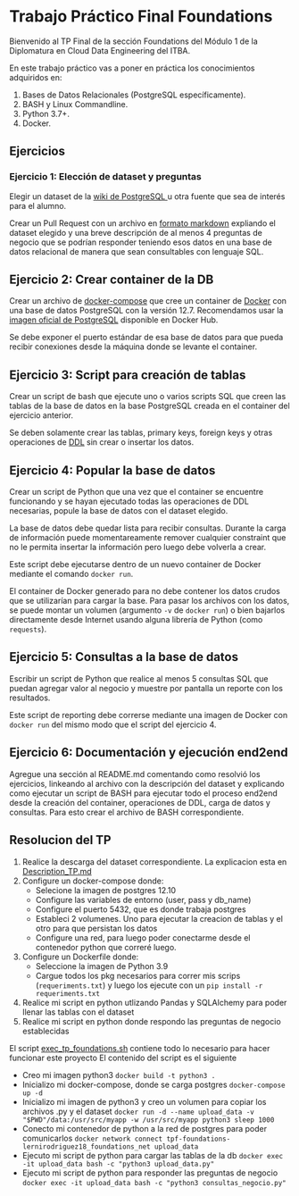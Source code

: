 # Trabajo Práctico Final Foundations

Bienvenido al TP Final de la sección Foundations del Módulo 1 de la Diplomatura en Cloud Data Engineering del ITBA.

En este trabajo práctico vas a poner en práctica los conocimientos adquiridos en: 

1. Bases de Datos Relacionales (PostgreSQL específicamente).
2. BASH y Linux Commandline.
3. Python 3.7+.
4. Docker.

## Ejercicios

### Ejercicio 1: Elección de dataset y preguntas

Elegir un dataset de la [wiki de PostgreSQL ](https://wiki.postgresql.org/wiki/Sample_Databases) u otra fuente que sea de interés para el alumno.

Crear un Pull Request con un archivo en [formato markdown](https://guides.github.com/features/mastering-markdown/) expliando el dataset elegido y  una breve descripción de al menos 4 preguntas de negocio que se podrían responder teniendo esos datos en una base de datos relacional de manera que sean consultables con lenguaje SQL.


## Ejercicio 2: Crear container de la DB

Crear un archivo de [docker-compose](https://docs.docker.com/compose/gettingstarted/) que cree un container de [Docker](https://docs.docker.com/get-started/) con una base de datos PostgreSQL con la versión 12.7.
Recomendamos usar la [imagen oficial de PostgreSQL](https://hub.docker.com/_/postgres) disponible en Docker Hub.
 
Se debe exponer el puerto estándar de esa base de datos para que pueda recibir conexiones desde la máquina donde se levante el container.


## Ejercicio 3: Script para creación de tablas

Crear un script de bash que ejecute uno o varios scripts SQL que creen las tablas de la base de datos en la base PostgreSQL creada en el container del ejercicio anterior.

Se deben solamente crear las tablas, primary keys, foreign keys y otras operaciones de [DDL](https://en.wikipedia.org/wiki/Data_definition_language) sin crear o insertar los datos. 


## Ejercicio 4: Popular la base de datos

Crear un script de Python que una vez que el container se encuentre funcionando y se hayan ejecutado todas las operaciones de DDL necesarias, popule la base de datos con el dataset elegido.

La base de datos debe quedar lista para recibir consultas. Durante la carga de información puede momentareamente remover cualquier constraint que no le permita insertar la información pero luego debe volverla a crear.

Este script debe ejecutarse dentro de un nuevo container de Docker mediante el comando `docker run`.

El container de Docker generado para no debe contener los datos crudos que se utilizarían para cargar la base.
Para pasar los archivos con los datos, se puede montar un volumen (argumento `-v` de `docker run`) o bien bajarlos directamente desde Internet usando alguna librería de Python (como `requests`).


## Ejercicio 5: Consultas a la base de datos

Escribir un script de Python que realice al menos 5 consultas SQL que puedan agregar valor al negocio y muestre por pantalla un reporte con los resultados.

Este script de reporting debe correrse mediante una imagen de Docker con `docker run` del mismo modo que el script del ejercicio 4.


## Ejercicio 6: Documentación y ejecución end2end

Agregue una sección al README.md comentando como resolvió los ejercicios, linkeando al archivo con la descripción del dataset y explicando como ejecutar un script de BASH para ejecutar todo el proceso end2end desde la creación del container, operaciones de DDL, carga de datos y consultas. Para esto crear el archivo de BASH correspondiente. 


## Resolucion del TP

1. Realice la descarga del dataset correspondiente. La explicacion esta en [Description_TP.md](Description_TP.md)
2. Configure un docker-compose donde:
    - Selecione la imagen de postgres 12.10
    - Configure las variables de entorno (user, pass y db_name)
    - Configure el puerto 5432, que es donde trabaja postgres
    - Estableci 2 volumenes. Uno para ejecutar la creacion de tablas y el otro para que persistan los datos
    - Configure una red, para luego poder conectarme desde el contenedor python que correré luego.
3. Configure un Dockerfile donde:
    - Seleccione la imagen de Python 3.9
    - Cargue todos los pkg necesarios para correr mis scrips (`requeriments.txt`) y luego los ejecute con un `pip install -r requeriments.txt`
4. Realice mi script en python utlizando Pandas y SQLAlchemy para poder llenar las tablas con el dataset
5. Realice mi script en python donde respondo las preguntas de negocio establecidas

El script [exec_tp_foundations.sh](exec_tp_foundations.sh) contiene todo lo necesario para hacer funcionar este proyecto
El contenido del script es el siguiente

- Creo mi imagen python3 `docker build -t python3 . `
- Inicializo mi docker-compose, donde se carga postgres `docker-compose up -d`
- Inicializo mi imagen de python3 y creo un volumen para copiar los archivos .py y el dataset `docker run -d --name upload_data -v "$PWD"/data:/usr/src/myapp -w /usr/src/myapp python3 sleep 1000 `
- Conecto mi contenedor de python a la red de postgres para poder comunicarlos `docker network connect tpf-foundations-lernirodriguez18_foundations_net upload_data`
- Ejecuto mi script de python para cargar las tablas de la db `docker exec -it upload_data bash -c "python3 upload_data.py"`
- Ejecuto mi script de python para responder las preguntas de negocio `docker exec -it upload_data bash -c "python3 consultas_negocio.py"`
